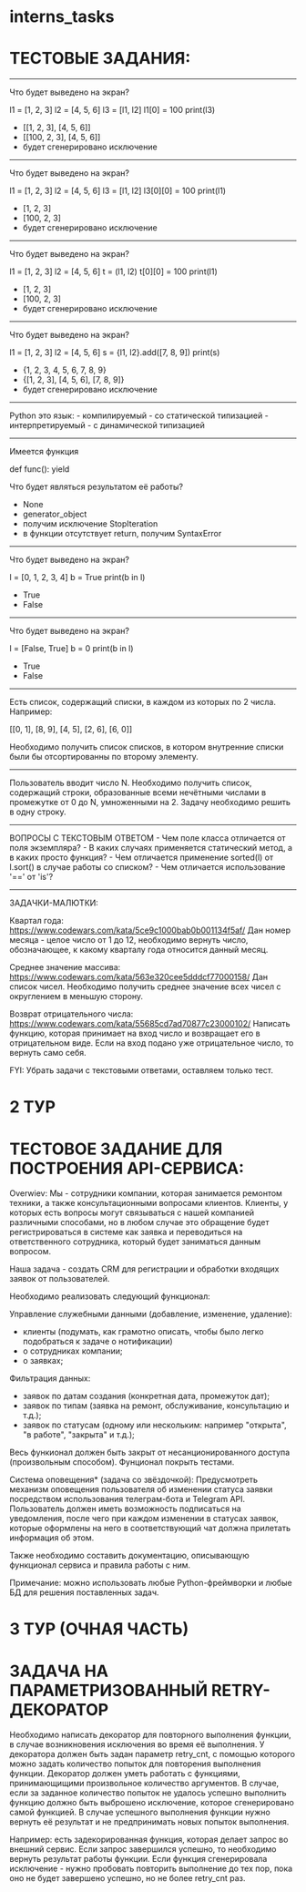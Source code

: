 # interns_tasks

# ТЕСТОВЫЕ ЗАДАНИЯ:
<hr>
Что будет выведено на экран?

l1 = [1, 2, 3]
l2 = [4, 5, 6]
l3 = [l1, l2]
l1[0] = 100
print(l3)

- [[1, 2, 3], [4, 5, 6]]
- [[100, 2, 3], [4, 5, 6]]
- будет сгенерировано исключение

<hr>
Что будет выведено на экран?

l1 = [1, 2, 3]
l2 = [4, 5, 6]
l3 = [l1, l2]
l3[0][0] = 100
print(l1)

- [1, 2, 3]
- [100, 2, 3]
- будет сгенерировано исключение

<hr>
Что будет выведено на экран?

l1 = [1, 2, 3]
l2 = [4, 5, 6]
t = (l1, l2)
t[0][0] = 100
print(l1)

- [1, 2, 3]
- [100, 2, 3]
- будет сгенерировано исключение

<hr>
Что будет выведено на экран?

l1 = [1, 2, 3]
l2 = [4, 5, 6]
s = {l1, l2}.add([7, 8, 9])
print(s)

- {1, 2, 3, 4, 5, 6, 7, 8, 9}
- {[1, 2, 3], [4, 5, 6], [7, 8, 9]}
- будет сгенерировано исключение

<hr>
Python это язык:
- компилируемый
- со статической типизацией
- интерпретируемый
- с динамической типизацией

<hr>
Имеется функция

def func():
    yield

Что будет являться результатом её работы?

- None
- generator_object
- получим исключение StopIteration
- в функции отсутствует return, получим SyntaxError

<hr>
Что будет выведено на экран?

l = [0, 1, 2, 3, 4]
b = True
print(b in l)

- True
- False

<hr>
Что будет выведено на экран?

l = [False, True]
b = 0
print(b in l)

- True
- False

<hr>
Есть список, содержащий списки, в каждом из которых по 2 числа. Например:

[[0, 1], [8, 9], [4, 5], [2, 6], [6, 0]]

Необходимо получить список списков, в котором внутренние списки были бы отсортированны по второму элементу.

<hr>
Пользователь вводит число N. Необходимо получить список, содержащий строки, образованные всеми нечётными числами в 
промежутке от 0 до N, умноженными на 2. Задачу необходимо решить в одну строку.

<hr>
ВОПРОСЫ С ТЕКСТОВЫМ ОТВЕТОМ
- Чем поле класса отличается от поля экземпляра?
- В каких случаях применяется статический метод, а в каких просто функция?
- Чем отличается применение sorted(l) от l.sort() в случае работы со списком?
- Чем отличается использование '==' от 'is'?

<hr>
ЗАДАЧКИ-МАЛЮТКИ:

Квартал года:
https://www.codewars.com/kata/5ce9c1000bab0b001134f5af/
Дан номер месяца - целое число от 1 до 12, необходимо вернуть число, обозначающее, к какому кварталу года относится
данный месяц.

Среднее значение массива:
https://www.codewars.com/kata/563e320cee5dddcf77000158/
Дан список чисел. Необходимо получить среднее значение всех чисел с округлением в меньшую сторону.

Возврат отрицательного числа:
https://www.codewars.com/kata/55685cd7ad70877c23000102/
Написать функцию, которая принимает на вход число и возвращает его в отрицательном виде. Если на вход подано уже 
отрицательное число, то вернуть само себя.

FYI:
Убрать задачи с текстовыми ответами, оставляем только тест.

# 2 ТУР
# ТЕСТОВОЕ ЗАДАНИЕ ДЛЯ ПОСТРОЕНИЯ API-СЕРВИСА:

Overwiev:
Мы - сотрудники компании, которая занимается ремонтом техники, а также консультационными вопросами клиентов.
Клиенты, у которых есть вопросы могут связываться с нашей компанией различными способами, но в любом случае 
это обращение будет регистрироваться в системе как заявка и переводиться на ответственного сотрудника, 
который будет заниматься данным вопросом.

Наша задача - создать CRM для регистрации и обработки входящих заявок от пользователей.

Необходимо реализовать следующий функционал:

Управление служебными данными (добавление, изменение, удаление):
- клиенты (подумать, как грамотно описать, чтобы было легко подобраться к задаче о нотификации)
- о сотрудниках компании;
- о заявках;

Фильтрация данных:
- заявок по датам создания (конкретная дата, промежуток дат);
- заявок по типам (заявка на ремонт, обслуживание, консультацию и т.д.);
- заявок по статусам (одному или нескольким: например "открыта", "в работе", "закрыта" и т.д.);

Весь функионал должен быть закрыт от несанционированного доступа (произвольным способом).
Фунционал покрыть тестами.

Система оповещения* (задача со звёздочкой):
Предусмотреть механизм оповещения пользователя об изменении статуса заявки посредством использования телеграм-бота и 
Telegram API. Пользователь должен иметь возможность подписаться на уведомления, после чего при каждом изменении в 
статусах заявок, которые оформлены на него в соответствующий чат должна прилетать информация об этом.

Также необходимо составить документацию, описывающую функционал сервиса и правила работы с ним.

Примечание: можно использовать любые Python-фреймворки и любые БД для решения поставленных задач.


# 3 ТУР (ОЧНАЯ ЧАСТЬ)
# ЗАДАЧА НА ПАРАМЕТРИЗОВАННЫЙ RETRY-ДЕКОРАТОР

Необходимо написать декоратор для повторного выполнения функции, в случае возникновения исключения во время её 
выполнения. У декоратора должен быть задан параметр retry_cnt, с помощью которого можно задать количество попыток для 
повторения выполнения функции. Декоратор должен уметь работать с функциями, принимающищими произвольное количество 
аргументов. В случае, если за заданное количество попыток не удалось успешно выполнить функцию должно быть выброшено 
исключение, которое сгенерировано самой функцией. В случае успешного выполнения функции нужно вернуть её результат и не 
предпринимать новых попыток выполнения.

Например: есть задекорированная функция, которая делает запрос во внешний сервис. Если запрос завершился успешно, 
то необходимо вернуть результат работы функции. Если функция сгенерировала исключение - нужно пробовать повторить 
выполнение до тех пор, пока оно не будет завершено успешно, но не более retry_cnt раз.